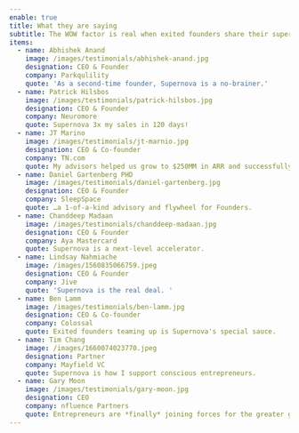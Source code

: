 ```yaml
---
enable: true
title: What they are saying
subtitle: The WOW factor is real when exited founders share their superpowers
items:
  - name: Abhishek Anand
    image: /images/testimonials/abhishek-anand.jpg
    designation: CEO & Founder
    company: Parkqulility
    quote: 'As a second-time founder, Supernova is a no-brainer.'
  - name: Patrick Hilsbos
    image: /images/testimonials/patrick-hilsbos.jpg
    designation: CEO & Founder
    company: Neuromore
    quote: Supernova 3x my sales in 120 days!
  - name: JT Marino
    image: /images/testimonials/jt-marnio.jpg
    designation: CEO & Co-founder
    company: TN.com
    quote: My advisors helped us grow to $250MM in ARR and successfully exit.
  - name: Daniel Gartenberg PHD
    image: /images/testimonials/daniel-gartenberg.jpg
    designation: CEO & Founder
    company: SleepSpace
    quote: …a 1-of-a-kind advisory and flywheel for Founders.
  - name: Chanddeep Madaan
    image: /images/testimonials/chanddeep-madaan.jpg
    designation: CEO & Founder
    company: Aya Mastercard
    quote: Supernova is a next-level accelerator.
  - name: Lindsay Nahmiache
    image: /images/1560835066759.jpeg
    designation: CEO & Founder
    company: Jive
    quote: 'Supernova is the real deal. '
  - name: Ben Lamm
    image: /images/testimonials/ben-lamm.jpg
    designation: CEO & Co-founder
    company: Colossal
    quote: Exited founders teaming up is Supernova's special sauce.
  - name: Tim Chang
    image: /images/1660074023770.jpeg
    designation: Partner
    company: Mayfield VC
    quote: Supernova is how I support conscious entrepreneurs.
  - name: Gary Moon
    image: /images/testimonials/gary-moon.jpg
    designation: CEO
    company: nfluence Partners
    quote: Entrepreneurs are *finally* joining forces for the greater good.
---
```


